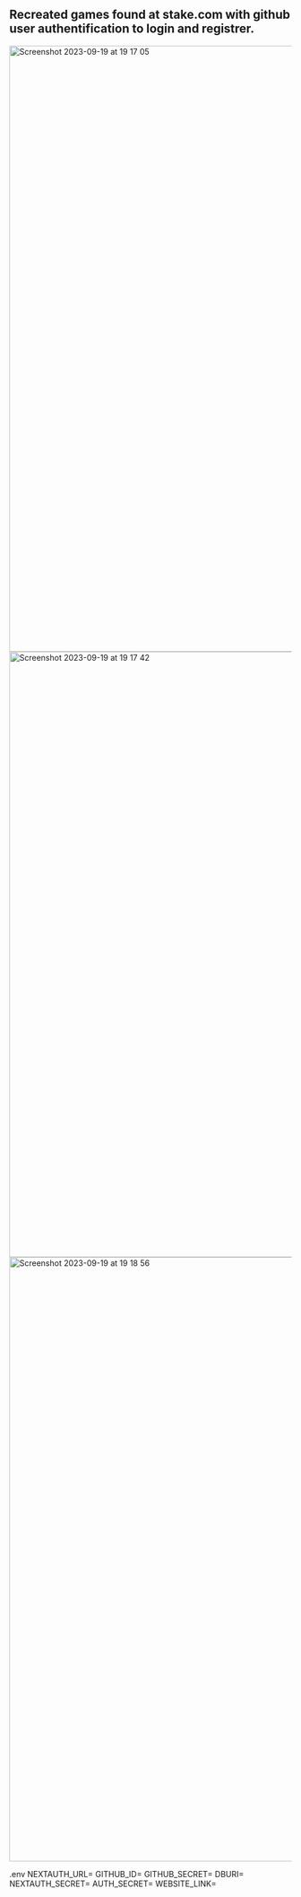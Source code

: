## Recreated games found at stake.com with github user authentification to login and registrer.

<img width="1080" alt="Screenshot 2023-09-19 at 19 17 05" src="https://github.com/akselsf/stake2/assets/63968427/b95eb94e-999b-479f-a154-70fe7e58c58a">
<img width="1079" alt="Screenshot 2023-09-19 at 19 17 42" src="https://github.com/akselsf/stake2/assets/63968427/3b4bc032-cfa4-4011-834b-8cfa6fb9f06a">
<img width="1077" alt="Screenshot 2023-09-19 at 19 18 56" src="https://github.com/akselsf/stake2/assets/63968427/1598e047-fe5b-4c61-9f40-56e3295ba231">




.env 
NEXTAUTH_URL=
GITHUB_ID=
GITHUB_SECRET=
DBURI=
NEXTAUTH_SECRET=
AUTH_SECRET=
WEBSITE_LINK=
